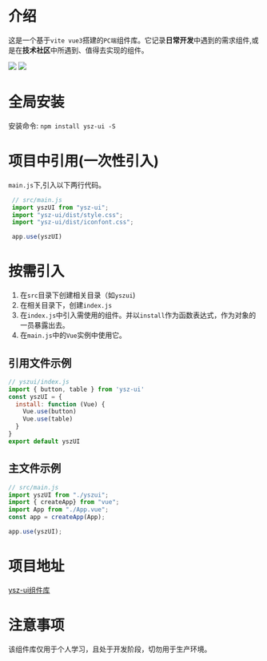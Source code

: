 
# 介绍
  这是一个基于`vite vue3`搭建的`PC端`组件库。它记录**日常开发**中遇到的需求组件,或是在**技术社区**中所遇到、值得去实现的组件。

<div style="'text-align':'center'">
    <img style="'height:100px'" src="https://yunshangzhou.github.io/ysz-ui/favicon.ico">
    <img style="'height:100px'" src="https://yunshangzhou.github.io/ysz-ui/favicon2.ico">
</div>

# 全局安装
安装命令:
`npm install ysz-ui -S`


# 项目中引用(一次性引入)
`main.js`下,引入以下两行代码。

```js
 // src/main.js
 import yszUI from "ysz-ui";
 import "ysz-ui/dist/style.css";
 import "ysz-ui/dist/iconfont.css";

 app.use(yszUI)
```

# 按需引入
1. 在`src`目录下创建相关目录（如`yszui`)
2. 在相关目录下，创建`index.js`
3. 在`index.js`中引入需使用的组件。并以`install`作为函数表达式，作为对象的一员暴露出去。
4. 在`main.js`中的`Vue`实例中使用它。

## 引用文件示例

```js
// yszui/index.js
import { button, table } from 'ysz-ui'
const yszUI = {
  install: function (Vue) {
    Vue.use(button)
    Vue.use(table)
  }
}
export default yszUI

```


## 主文件示例

```js
// src/main.js
import yszUI from "./yszui";
import { createApp} from "vue";
import App from "./App.vue";
const app = createApp(App);

app.use(yszUI);
```

# 项目地址
[ysz-ui组件库](https://yunshangzhou.github.io/ysz-ui/#/)

# 注意事项
  该组件库仅用于个人学习，且处于开发阶段，切勿用于生产环境。
